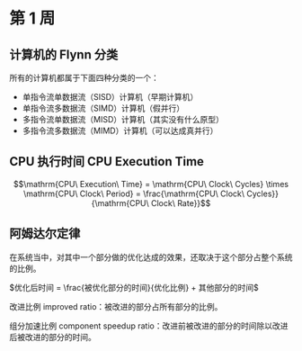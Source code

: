 # 第 1 周

## 计算机的 Flynn 分类

所有的计算机都属于下面四种分类的一个：

- 单指令流单数据流（SISD）计算机（早期计算机）
- 单指令流多数据流（SIMD）计算机（假并行）
- 多指令流单数据流（MISD）计算机（其实没有什么原型）
- 多指令流多数据流（MIMD）计算机（可以达成真并行）

## CPU 执行时间 CPU Execution Time

$$\mathrm{CPU\ Execution\ Time} = \mathrm{CPU\ Clock\ Cycles} \times \mathrm{CPU\ Clock\ Period} = \frac{\mathrm{CPU\ Clock\ Cycles}}{\mathrm{CPU\ Clock\ Rate}}$$

## 阿姆达尔定律

在系统当中，对其中一个部分做的优化达成的效果，还取决于这个部分占整个系统的比例。

$优化后时间 = \frac{被优化部分的时间}{优化比例} + 其他部分的时间$

改进比例 improved ratio：被改进的部分占所有部分的比例。

组分加速比例 component speedup ratio：改进前被改进的部分的时间除以改进后被改进的部分的时间。
